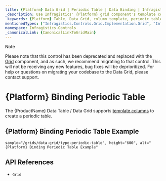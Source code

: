 ```yaml
---
title: {Platform} Data Grid | Periodic Table | Data Binding | Infragistics
_description: Use Infragistics' {Platform} grid component's template columns to create a periodic table. View our {ProductName} table demos!
_keywords: {Platform} Table, Data Grid, column template, periodic table, {ProductName}, data binding, Infragistics
mentionedTypes: ["Infragistics.Controls.Grid.Implementation.Grid", "Infragistics.Controls.Grid.Implementation.Column"]
namespace: Infragistics.Controls
_canonicalLink: {CanonicalLinkToGridMain}
---
```


<!-- Blazor, WebComponents -->

> [!Note]
Please note that this control has been deprecated and replaced with the [Grid](../data-grid.md) component, and as such, we recommend migrating to that control. This will not be receiving any new features, bug fixes will be deprioritized. For help or questions on migrating your codebase to the Data Grid, please contact support.

<!-- end: Blazor, WebComponents -->

# {Platform} Binding Periodic Table

The {ProductName} Data Table / Data Grid supports [template columns](column-types.md#template-column) to create a periodic table.

## {Platform} Binding Periodic Table Example


`sample="/grids/data-grid/type-periodic-table", height="600", alt="{Platform} Binding Periodic Table Example"`



## API References

 - `Grid`